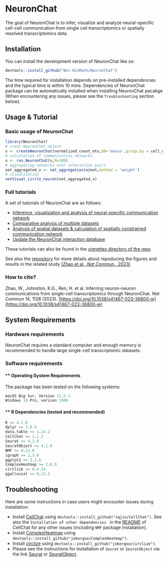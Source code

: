 
# NeuronChat

<!-- badges: start -->
<!-- badges: end -->

The goal of NeuronChat is to infer, visualize and analyze neural-specific cell-cell communication from single cell transcriptomics or spatially resolved transcriptomics data. 

## Installation

You can install the development version of NeuronChat like so:

``` r
devtools::install_github("Wei-BioMath/NeuronChat")
```
The time required for installation depends on pre-installed dependencies and the typical time is within 10 mins. Dependencies of NeuronChat package can be automatically installed when installing NeuronChat pacakge (When encountering any issues, please see the `Troubleshooting` section below).

## Usage & Tutorial 
### Basic usage of NeuronChat
``` r
library(NeuronChat)
# creat NeuronChat object 
x <- createNeuronChat(normalized_count_mtx,DB='mouse',group.by = cell_group_vector) # use DB='human' for human data
# calculation of communication networks  
x <- run_NeuronChat(x,M=100)
# aggregating networks over interaction pairs
net_aggregated_x <- net_aggregation(x@net,method = 'weight')
# visualization
netVisual_circle_neuron(net_aggregated_x)
```
### Full tutorials
A set of tutorials of NeuronChat are as follows:

- [Inference, visualization and analysis of neural-specific communication network](https://htmlpreview.github.io/?https://github.com/Wei-BioMath/NeuronChat/blob/main/vignettes/NeuronChat-Tutorial.html)
- [Comparative analysis of multiple datasets](https://htmlpreview.github.io/?https://github.com/Wei-BioMath/NeuronChat/blob/main/vignettes/comparison.html)
- [Analysis of spatial datasets & calculation of spatially constrained communication network](https://htmlpreview.github.io/?https://github.com/Wei-BioMath/NeuronChat/blob/main/vignettes/Spatial_analysis.html)
- [Update the NeuronChat interaction database](https://htmlpreview.github.io/?https://github.com/Wei-BioMath/NeuronChat/blob/main/vignettes/Update_NeuronChat_database.html)

These tutorials can also be found in the [vignettes directory of the repo](https://github.com/Wei-BioMath/NeuronChat/tree/main/vignettes)

See also the [repository](https://github.com/Wei-BioMath/NeuronChatAnalysis2022) for more details about repoducing the figures and results in the related study [(Zhao et al., _Nat_ _Commun._, 2023)](https://doi.org/10.1038/s41467-023-36800-w)

### How to cite?
Zhao, W., Johnston, K.G., Ren, H. et al. Inferring neuron-neuron communications from single-cell transcriptomics through NeuronChat. _Nat Commun_ 14, 1128 (2023). [https://doi.org/10.1038/s41467-023-36800-w](https://doi.org/10.1038/s41467-023-36800-w)

## System Requirements

### Hardware requirements

NeuronChat requires a  standard computer and enough memory is recommended to handle large single-cell transcriptomic datasets. 

### Software requirements

####  ** Operating System Requirements

The package has been tested on the following systems: 

``` r
macOS Big Sur, Version 11.5.1  
Windows 10 Pro, version 1909  
```

#### ** R Dependencies (tested and recommended)

``` r
R >= 4.1.0  
dplyr >= 1.0.9
data.table >= 1.14.2  
CellChat >= 1.1.3  
Seurat >= 4.1.0  
SeuratObject >= 4.1.0  
NMF >= 0.23.0  
igraph >= 1.3.4  
ggplot2 >= 3.3.6  
ComplexHeatmap >= 2.8.0  
circlize >= 0.4.14      
ggalluvial >= 0.12.3  
```

##  Troubleshooting 
Here are some instructions in case users might encounter issues during installation: 

- Install [CellChat](https://github.com/sqjin/CellChat) using `devtools::install_github("sqjin/CellChat")`. See also the `Installation of other dependencies
` in the [README](https://github.com/sqjin/CellChat) of CellChat for any other issues (including `NMF` package installation). 
- Install [ComplexHeatmap](https://github.com/jokergoo/ComplexHeatmap) using `devtools::install_github("jokergoo/ComplexHeatmap")`. 
- Install [circlize](https://github.com/jokergoo/circlize) using `devtools::install_github("jokergoo/circlize")`. 
- Please see the instructions for installation of `Seurat` or `SeuratObject` via the link [Seurat](https://satijalab.org/seurat/articles/install.html) or [SeuratObject](https://github.com/mojaveazure/seurat-object).
  
 
